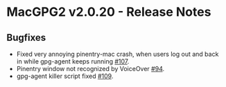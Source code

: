 MacGPG2 v2.0.20 - Release Notes
===============================

Bugfixes
--------
* Fixed very annoying pinentry-mac crash, when users log out and back in while gpg-agent keeps running [#107](https://gpgtools.lighthouseapp.com/projects/66001/tickets/107-pinentry-mac-crashes-if-the-user-logs-out-and-back-in-and-gpg-agent-keeps-running).
* Pinentry window not recognized by VoiceOver [#94](https://gpgtools.lighthouseapp.com/projects/66001/tickets/94-pinentry-window-not-recognized-by-voiceover).
* gpg-agent killer script fixed [#109](https://gpgtools.lighthouseapp.com/projects/66001/tickets/109-fix-gpg-agent-killer-script).
